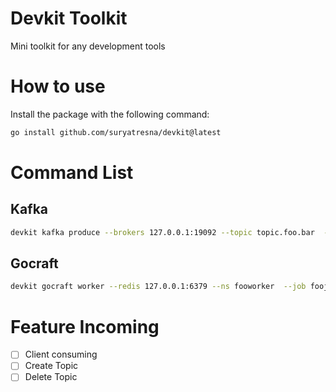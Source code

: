 # Devkit Toolkit
Mini toolkit for any development tools

# How to use

Install the package with the following command:
```bash
go install github.com/suryatresna/devkit@latest
```

# Command List

## Kafka
```bash
devkit kafka produce --brokers 127.0.0.1:19092 --topic topic.foo.bar  --jsonfile tmp/testjson.json
```

## Gocraft
```bash
devkit gocraft worker --redis 127.0.0.1:6379 --ns fooworker  --job foojob  --json '{"myid":1234}'
```

# Feature Incoming
- [ ] Client consuming
- [ ] Create Topic
- [ ] Delete Topic
